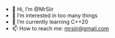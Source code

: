 - 👋 Hi, I’m @MrSiir
- 👀 I’m interested in too many things
- 🌱 I’m currently learning C++20
- 📫 How to reach me: mrsiir@gmail.com

<!---
MrSiir/MrSiir is a ✨ special ✨ repository because its `README.md` (this file) appears on your GitHub profile.
You can click the Preview link to take a look at your changes.
--->

